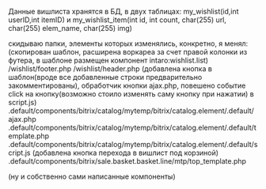 Данные вишлиста хранятся в БД, в двух таблицах: my_wishlist(id,int userID,int itemID) и my_wishlist_item(int id, int count, char(255) url, char(255) elem_name, char(255) img)

скидываю папки, элементы которых изменялись, конкретно, я менял:
(скопирован шаблон, расширена воркареа за счет правой колонки из футера, в шаблоне размещен компонент intaro:wishlist.list)
/wishlist/footer.php
/wishlist/header.php
(добавлена кнопка в шаблон(вроде все добавленные строки предварительно закомментированы), обработчик кнопки ajax.php, повешено событие click на кнопку(возможно стоило изменять саму кнопку при нажатии) в script.js)
.default/components/bitrix/catalog/mytemp/bitrix/catalog.element/.default/ajax.php
.default/components/bitrix/catalog/mytemp/bitrix/catalog.element/.default/template.php
.default/components/bitrix/catalog/mytemp/bitrix/catalog.element/.default/script.js
(добавлена кнопка перехода в вишлист под корзиной)
.default/components/bitrix/sale.basket.basket.line/mtp/top_template.php

(ну и собственно сами написанные компоненты)
